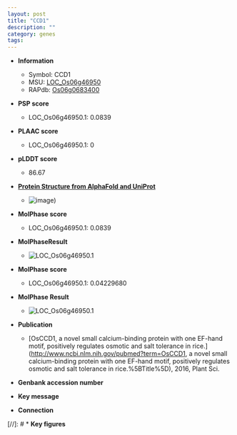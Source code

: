 ```yaml
---
layout: post
title: "CCD1"
description: ""
category: genes
tags: 
---
```


* **Information**  
    + Symbol: CCD1  
    + MSU: [LOC_Os06g46950](http://rice.plantbiology.msu.edu/cgi-bin/ORF_infopage.cgi?orf=LOC_Os06g46950)  
    + RAPdb: [Os06g0683400](http://rapdb.dna.affrc.go.jp/viewer/gbrowse_details/irgsp1?name=Os06g0683400)  

* **PSP score**  
    + LOC_Os06g46950.1: 0.0839 

* **PLAAC score**  
    + LOC_Os06g46950.1: 0 

* **pLDDT score**
    + 86.67

* **[Protein Structure from AlphaFold and UniProt](https://www.uniprot.org/uniprotkb/Q655G7/entry#structure)**
    + ![image](https://ricepsp.github.io/images/Q6/AF-Q655G7-F1.png))

* **MolPhase score**
    + LOC_Os06g46950.1: 0.0839

* **MolPhaseResult**
    + ![LOC_Os06g46950.1](https://ricepsp.github.io/pictures/LOC_Os06g/LOC_Os06g46950.1.png)

* **MolPhase score**
    + LOC_Os06g46950.1: 0.04229680

* **MolPhase Result**
    + ![LOC_Os06g46950.1](https://304243504.github.io/Pictures/LOC_Os06g/LOC_Os06g46950.1.png)

* **Publication**  
    + [OsCCD1, a novel small calcium-binding protein with one EF-hand motif, positively regulates osmotic and salt tolerance in rice.](http://www.ncbi.nlm.nih.gov/pubmed?term=OsCCD1, a novel small calcium-binding protein with one EF-hand motif, positively regulates osmotic and salt tolerance in rice.%5BTitle%5D), 2016, Plant Sci.

* **Genbank accession number**  

* **Key message**  

* **Connection**  

[//]: # * **Key figures**  


